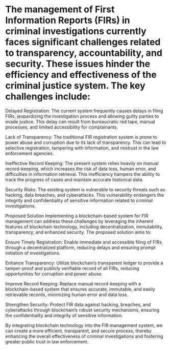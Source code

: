 # The management of First Information Reports (FIRs) in criminal investigations currently faces significant challenges related to transparency, accountability, and security. These issues hinder the efficiency and effectiveness of the criminal justice system. The key challenges include:
Delayed Registration: The current system frequently causes delays in filing FIRs, jeopardizing the investigation process and allowing guilty parties to evade justice. This delay can result from bureaucratic red tape, manual processes, and limited accessibility for complainants.

Lack of Transparency: The traditional FIR registration system is prone to power abuse and corruption due to its lack of transparency. This can lead to selective registration, tampering with information, and mistrust in the law enforcement agencies.

Ineffective Record Keeping: The present system relies heavily on manual record-keeping, which increases the risk of data loss, human error, and difficulties in information retrieval. This inefficiency hampers the ability to track the progress of cases and maintain accurate historical data.

Security Risks: The existing system is vulnerable to security threats such as hacking, data breaches, and cyberattacks. This vulnerability endangers the integrity and confidentiality of sensitive information related to criminal investigations.

Proposed Solution
Implementing a blockchain-based system for FIR management can address these challenges by leveraging the inherent features of blockchain technology, including decentralization, immutability, transparency, and enhanced security. The proposed solution aims to:

Ensure Timely Registration: Enable immediate and accessible filing of FIRs through a decentralized platform, reducing delays and ensuring prompt initiation of investigations.

Enhance Transparency: Utilize blockchain’s transparent ledger to provide a tamper-proof and publicly verifiable record of all FIRs, reducing opportunities for corruption and power abuse.

Improve Record Keeping: Replace manual record-keeping with a blockchain-based system that ensures accurate, immutable, and easily retrievable records, minimizing human error and data loss.

Strengthen Security: Protect FIR data against hacking, breaches, and cyberattacks through blockchain’s robust security mechanisms, ensuring the confidentiality and integrity of sensitive information.

By integrating blockchain technology into the FIR management system, we can create a more efficient, transparent, and secure process, thereby enhancing the overall effectiveness of criminal investigations and fostering greater public trust in law enforcement.
